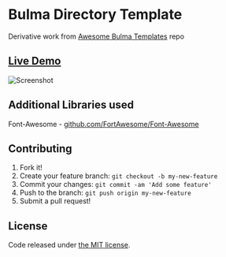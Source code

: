 # Bulma Directory Template

Derivative work from [Awesome Bulma Templates](https://github.com/aldi/awesome-bulma-templates) repo

## [Live Demo](https://rodrom.github.io/bulma-directory-template)

![Screenshot](screenshot.png)

## Additional Libraries used

Font-Awesome - [github.com/FortAwesome/Font-Awesome](https://github.com/FortAwesome/Font-Awesome)

## Contributing

1. Fork it!
2. Create your feature branch: `git checkout -b my-new-feature`
3. Commit your changes: `git commit -am 'Add some feature'`
4. Push to the branch: `git push origin my-new-feature`
5. Submit a pull request!

## License

Code released under [the MIT license](https://github.com/aldi/bulma-rent-template/blob/master/LICENSE.md).
